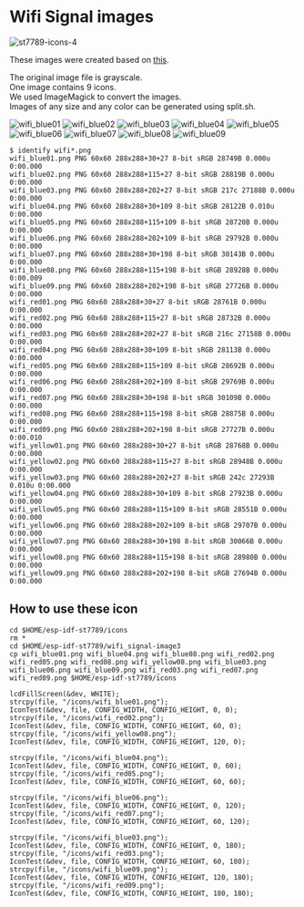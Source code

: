 # Wifi Signal images

![st7789-icons-4](https://github.com/user-attachments/assets/05d4ad4f-b145-4648-abfc-01597c4388a7)

These images were created based on [this](https://www.vecteezy.com/vector-art/7149393-outlined-icon-set-of-cellular-phone-signal-indicator-suitable-for-design-element-of-smartphone-app-internet-connection-and-network-signal-symbol-information).   

The original image file is grayscale.   
One image contains 9 icons.   
We used ImageMagick to convert the images.   
Images of any size and any color can be generated using split.sh.   

![wifi_blue01](https://github.com/user-attachments/assets/ed4836e9-f76f-4965-af95-c88bf835557c)
![wifi_blue02](https://github.com/user-attachments/assets/908a20bc-2edb-46c5-bfb9-025196653bd7)
![wifi_blue03](https://github.com/user-attachments/assets/ed39f78f-e77e-4210-873c-8fe963849acd)
![wifi_blue04](https://github.com/user-attachments/assets/946c0a97-2110-4cbb-b2b4-8bcd7f48b0d9)
![wifi_blue05](https://github.com/user-attachments/assets/a0d8c229-8112-45c0-a332-4564b69bb1f5)
![wifi_blue06](https://github.com/user-attachments/assets/3557b9d2-d798-46bd-b8db-f9013f199300)
![wifi_blue07](https://github.com/user-attachments/assets/0460117c-9ff0-4790-96b5-cc641480500e)
![wifi_blue08](https://github.com/user-attachments/assets/ccbb21f3-58db-4801-b8e4-c2c1eafaf225)
![wifi_blue09](https://github.com/user-attachments/assets/dbfa586c-90bf-4ef4-99ac-0d450daec31c)

```
$ identify wifi*.png
wifi_blue01.png PNG 60x60 288x288+30+27 8-bit sRGB 28749B 0.000u 0:00.000
wifi_blue02.png PNG 60x60 288x288+115+27 8-bit sRGB 28819B 0.000u 0:00.000
wifi_blue03.png PNG 60x60 288x288+202+27 8-bit sRGB 217c 27188B 0.000u 0:00.000
wifi_blue04.png PNG 60x60 288x288+30+109 8-bit sRGB 28122B 0.010u 0:00.000
wifi_blue05.png PNG 60x60 288x288+115+109 8-bit sRGB 28720B 0.000u 0:00.000
wifi_blue06.png PNG 60x60 288x288+202+109 8-bit sRGB 29792B 0.000u 0:00.000
wifi_blue07.png PNG 60x60 288x288+30+198 8-bit sRGB 30143B 0.000u 0:00.000
wifi_blue08.png PNG 60x60 288x288+115+198 8-bit sRGB 28928B 0.000u 0:00.009
wifi_blue09.png PNG 60x60 288x288+202+198 8-bit sRGB 27726B 0.000u 0:00.000
wifi_red01.png PNG 60x60 288x288+30+27 8-bit sRGB 28761B 0.000u 0:00.000
wifi_red02.png PNG 60x60 288x288+115+27 8-bit sRGB 28732B 0.000u 0:00.000
wifi_red03.png PNG 60x60 288x288+202+27 8-bit sRGB 216c 27158B 0.000u 0:00.000
wifi_red04.png PNG 60x60 288x288+30+109 8-bit sRGB 28113B 0.000u 0:00.000
wifi_red05.png PNG 60x60 288x288+115+109 8-bit sRGB 28692B 0.000u 0:00.000
wifi_red06.png PNG 60x60 288x288+202+109 8-bit sRGB 29769B 0.000u 0:00.000
wifi_red07.png PNG 60x60 288x288+30+198 8-bit sRGB 30109B 0.000u 0:00.000
wifi_red08.png PNG 60x60 288x288+115+198 8-bit sRGB 28875B 0.000u 0:00.000
wifi_red09.png PNG 60x60 288x288+202+198 8-bit sRGB 27727B 0.000u 0:00.010
wifi_yellow01.png PNG 60x60 288x288+30+27 8-bit sRGB 28768B 0.000u 0:00.000
wifi_yellow02.png PNG 60x60 288x288+115+27 8-bit sRGB 28948B 0.000u 0:00.000
wifi_yellow03.png PNG 60x60 288x288+202+27 8-bit sRGB 242c 27293B 0.010u 0:00.000
wifi_yellow04.png PNG 60x60 288x288+30+109 8-bit sRGB 27923B 0.000u 0:00.000
wifi_yellow05.png PNG 60x60 288x288+115+109 8-bit sRGB 28551B 0.000u 0:00.000
wifi_yellow06.png PNG 60x60 288x288+202+109 8-bit sRGB 29707B 0.000u 0:00.000
wifi_yellow07.png PNG 60x60 288x288+30+198 8-bit sRGB 30066B 0.000u 0:00.000
wifi_yellow08.png PNG 60x60 288x288+115+198 8-bit sRGB 28980B 0.000u 0:00.000
wifi_yellow09.png PNG 60x60 288x288+202+198 8-bit sRGB 27694B 0.000u 0:00.000
```

## How to use these icon   
```
cd $HOME/esp-idf-st7789/icons
rm *
cd $HOME/esp-idf-st7789/wifi_signal-image3
cp wifi_blue01.png wifi_blue04.png wifi_blue08.png wifi_red02.png wifi_red05.png wifi_red08.png wifi_yellow08.png wifi_blue03.png wifi_blue06.png wifi_blue09.png wifi_red03.png wifi_red07.png wifi_red09.png $HOME/esp-idf-st7789/icons
```


```
lcdFillScreen(&dev, WHITE);
strcpy(file, "/icons/wifi_blue01.png");
IconTest(&dev, file, CONFIG_WIDTH, CONFIG_HEIGHT, 0, 0);
strcpy(file, "/icons/wifi_red02.png");
IconTest(&dev, file, CONFIG_WIDTH, CONFIG_HEIGHT, 60, 0);
strcpy(file, "/icons/wifi_yellow08.png");
IconTest(&dev, file, CONFIG_WIDTH, CONFIG_HEIGHT, 120, 0);

strcpy(file, "/icons/wifi_blue04.png");
IconTest(&dev, file, CONFIG_WIDTH, CONFIG_HEIGHT, 0, 60);
strcpy(file, "/icons/wifi_red05.png");
IconTest(&dev, file, CONFIG_WIDTH, CONFIG_HEIGHT, 60, 60);

strcpy(file, "/icons/wifi_blue06.png");
IconTest(&dev, file, CONFIG_WIDTH, CONFIG_HEIGHT, 0, 120);
strcpy(file, "/icons/wifi_red07.png");
IconTest(&dev, file, CONFIG_WIDTH, CONFIG_HEIGHT, 60, 120);

strcpy(file, "/icons/wifi_blue03.png");
IconTest(&dev, file, CONFIG_WIDTH, CONFIG_HEIGHT, 0, 180);
strcpy(file, "/icons/wifi_red03.png");
IconTest(&dev, file, CONFIG_WIDTH, CONFIG_HEIGHT, 60, 180);
strcpy(file, "/icons/wifi_blue09.png");
IconTest(&dev, file, CONFIG_WIDTH, CONFIG_HEIGHT, 120, 180);
strcpy(file, "/icons/wifi_red09.png");
IconTest(&dev, file, CONFIG_WIDTH, CONFIG_HEIGHT, 180, 180);
```
